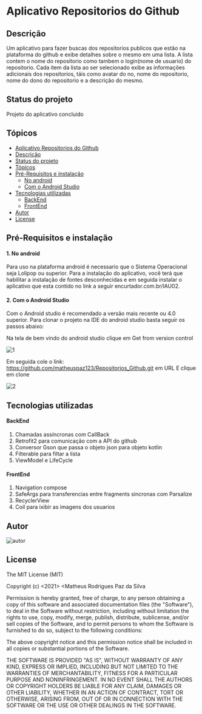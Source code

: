 # Aplicativo Repositorios do Github



## Descrição

Um aplicativo para fazer buscas dos repositorios publicos que estão na plataforma do github e exibe detalhes sobre o mesmo em uma lista. A lista contem o nome do repositorio como tambem o login(nome de usuario) do repositorio. Cada item da lista ao ser selecionado exibe as informações adicionais dos repositorios, táis como avatar do no, nome do repositorio, nome do dono do repositorio e a descrição do mesmo.



## Status do projeto

Projeto do aplicativo concluido 



## Tópicos


<!--ts-->
   
   * [Aplicativo Repositorios do Github](#aplicativo-repositorios-do-github)
   * [Descrição](#descricao)
   * [Status do projeto](#status-do-projeto)
   * [Tópicos](#pre-eequisitos)
   * [Pré-Requisitos e instalação](#pre-requisitos-e-instalacao)
      * [No android](#no-android)
      * [Com o Android Studio](#com-o-android-studio)
   * [Tecnologias utilizadas](#tecnologias-utilizadas)
      * [BackEnd](#backend)
      * [FrontEnd](#frontend) 
   * [Autor](#autor)
   * [License](#license)
<!--te-->





## Pré-Requisitos e instalação

#### 1. No android

Para uso na plataforma android é necessario que o Sistema Operacional seja Lolipop ou superior. Para a instalação do aplicativo, você terá que habilitar a instalação de fontes desconhecidas e em seguida instalar o aplicativo que esta contido no link a seguir encurtador.com.br/lAU02.



#### 2. Com o Android Studio

Com o Android studio é recomendado a versão mais recente ou 4.0 superior. Para clonar o projeto na IDE do android studio basta seguir os passos abaixo:



Na tela de bem vindo do android studio clique em Get from version control

![1](https://user-images.githubusercontent.com/65925406/112752907-aed05300-8fab-11eb-85fe-3476bd389fe5.png)





Em seguida cole o link: https://github.com/matheuspaz123/Repositorios_Github.git em URL
E clique em clone

![2](https://user-images.githubusercontent.com/65925406/112753013-4cc41d80-8fac-11eb-81ba-4d2815004f25.png)





















## Tecnologias utilizadas




#### BackEnd

1. Chamadas assíncronas com CallBack
2. Retrofit2 para comunicação com a API do github
3. Conversor Gson que passa o objeto json para objeto kotlin
4. Filterable para filtar a lista
5. ViewModel e LifeCycle


#### FrontEnd

1. Navigation compose
2. SafeArgs para transferencias entre fragments sincronas com Parsalize
3. RecyclerView
4. Coil para ixibir as imagens dos usuarios























## Autor
![autor](https://user-images.githubusercontent.com/65925406/112754021-9f9fd400-8fb0-11eb-8ac1-c60916fe8758.png)


## License

The MIT License (MIT)

Copyright (c) <2021> <Matheus Rodrigues Paz da Silva

Permission is hereby granted, free of charge, to any person obtaining a copy of
this software and associated documentation files (the "Software"), to deal in
the Software without restriction, including without limitation the rights to
use, copy, modify, merge, publish, distribute, sublicense, and/or sell copies of
the Software, and to permit persons to whom the Software is furnished to do so,
subject to the following conditions:

The above copyright notice and this permission notice shall be included in all
copies or substantial portions of the Software.

THE SOFTWARE IS PROVIDED "AS IS", WITHOUT WARRANTY OF ANY KIND, EXPRESS OR
IMPLIED, INCLUDING BUT NOT LIMITED TO THE WARRANTIES OF MERCHANTABILITY, FITNESS
FOR A PARTICULAR PURPOSE AND NONINFRINGEMENT. IN NO EVENT SHALL THE AUTHORS OR
COPYRIGHT HOLDERS BE LIABLE FOR ANY CLAIM, DAMAGES OR OTHER LIABILITY, WHETHER
IN AN ACTION OF CONTRACT, TORT OR OTHERWISE, ARISING FROM, OUT OF OR IN
CONNECTION WITH THE SOFTWARE OR THE USE OR OTHER DEALINGS IN THE SOFTWARE.


